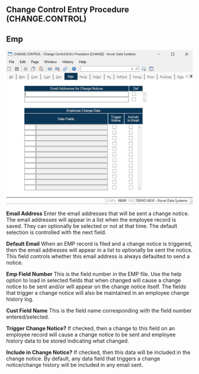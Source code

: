 ##  Change Control Entry Procedure (CHANGE.CONTROL)

<PageHeader />

##  Emp

![](./CHANGE-CONTROL-6.jpg)

**Email Address** Enter the email addresses that will be sent a change notice.
The email addresses will appear in a list when the employee record is saved.
They can optionally be selected or not at that time. The default selection is
controlled with the next field.  
  
**Default Email** When an EMP record is filed and a change notice is
triggered, then the email addresses will appear in a list to optionally be
sent the notice. This field controls whether this email address is always
defaulted to send a notice.  
  
**Emp Field Number** This is the field number in the EMP file. Use the help
option to load in selected fields that when changed will cause a change notice
to be sent and/or will appear on the change notice itself. The fields that
trigger a change notice will also be maintained in an employee change history
log.  
  
**Cust Field Name** This is the field name corresponding with the field number
entered/selected.  
  
**Trigger Change Notice?** If checked, then a change to this field on an
employee record will cause a change notice to be sent and employee history
data to be stored indicating what changed.  
  
**Include in Change Notice?** If checked, then this data will be included in
the change notice. By default, any data field that triggers a change
notice/change history will be included in any email sent.  
  
  
<badge text= "Version 8.10.57" vertical="middle" />

<PageFooter />
